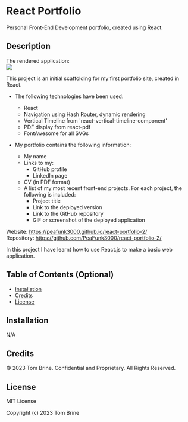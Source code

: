 # React Portfolio

Personal Front-End Development portfolio, created using React.

## Description

The rendered application:
<br>
<img src="./public/images/Portfolio-Action.gif">
<br>

This project is an initial scaffolding for my first portfolio site, created in React.

- The following technologies have been used:

  - React
  - Navigation using Hash Router, dynamic rendering
  - Vertical Timeline from 'react-vertical-timeline-component'
  - PDF display from react-pdf
  - FontAwesome for all SVGs 

- My portfolio contains the following information:
  - My name
  - Links to my:
    - GitHub profile
    - LinkedIn page
  - CV (in PDF format)
  - A list of my most recent front-end projects. For each project, the following is included:
    - Project title
    - Link to the deployed version
    - Link to the GitHub repository
    - GIF or screenshot of the deployed application

Website: https://peafunk3000.github.io/react-portfolio-2/
<br>Repository: https://github.com/PeaFunk3000/react-portfolio-2/

In this project I have learnt how to use React.js to make a basic web application.

## Table of Contents (Optional)

- [Installation](#installation)
- [Credits](#credits)
- [License](#license)

## Installation

N/A

## Credits

© 2023 Tom Brine. Confidential and Proprietary. All Rights Reserved.

## License

MIT License

Copyright (c) 2023 Tom Brine
